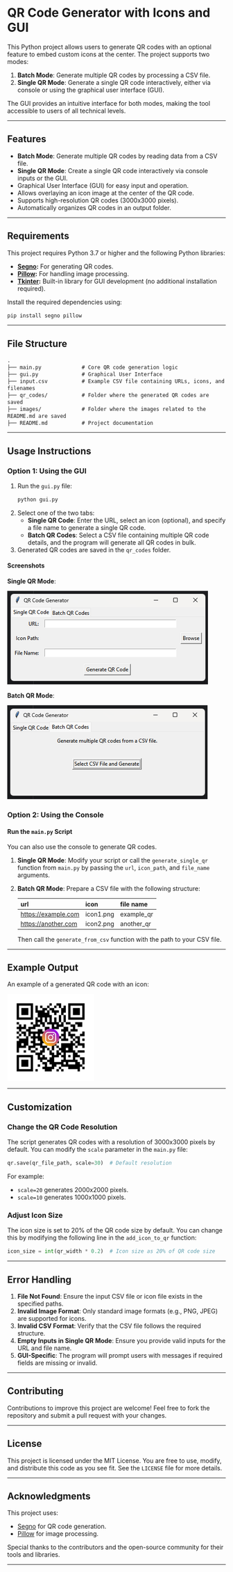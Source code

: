 
# QR Code Generator with Icons and GUI

This Python project allows users to generate QR codes with an optional feature to embed custom icons at the center. The project supports two modes:
1. **Batch Mode**: Generate multiple QR codes by processing a CSV file.
2. **Single QR Mode**: Generate a single QR code interactively, either via console or using the graphical user interface (GUI).

The GUI provides an intuitive interface for both modes, making the tool accessible to users of all technical levels.

---

## Features

- **Batch Mode**: Generate multiple QR codes by reading data from a CSV file.
- **Single QR Mode**: Create a single QR code interactively via console inputs or the GUI.
- Graphical User Interface (GUI) for easy input and operation.
- Allows overlaying an icon image at the center of the QR code.
- Supports high-resolution QR codes (3000x3000 pixels).
- Automatically organizes QR codes in an output folder.

---

## Requirements

This project requires Python 3.7 or higher and the following Python libraries:

- **[Segno](https://pypi.org/project/segno/):** For generating QR codes.
- **[Pillow](https://pillow.readthedocs.io):** For handling image processing.
- **[Tkinter](https://docs.python.org/3/library/tkinter.html):** Built-in library for GUI development (no additional installation required).

Install the required dependencies using:

```bash
pip install segno pillow
```

---

## File Structure

```plaintext
.
├── main.py             # Core QR code generation logic
├── gui.py              # Graphical User Interface
├── input.csv           # Example CSV file containing URLs, icons, and filenames
├── qr_codes/           # Folder where the generated QR codes are saved
├── images/             # Folder where the images related to the README.md are saved
├── README.md           # Project documentation
```

---

## Usage Instructions

### Option 1: Using the GUI

1. Run the `gui.py` file:
   ```bash
   python gui.py
   ```
2. Select one of the two tabs:
   - **Single QR Code**: Enter the URL, select an icon (optional), and specify a file name to generate a single QR code.
   - **Batch QR Codes**: Select a CSV file containing multiple QR code details, and the program will generate all QR codes in bulk.
3. Generated QR codes are saved in the `qr_codes` folder.

#### Screenshots

**Single QR Mode**:

<img src="images/single_qr.png" alt="drawing" width=""/>

**Batch QR Mode**:

<img src="images/bulk_qr.png" alt="drawing" width=""/>

### Option 2: Using the Console

#### Run the `main.py` Script
You can also use the console to generate QR codes.

1. **Single QR Mode**:
   Modify your script or call the `generate_single_qr` function from `main.py` by passing the `url`, `icon_path`, and `file_name` arguments.

2. **Batch QR Mode**:
   Prepare a CSV file with the following structure:

   | url                  | icon          | file name      |
   |----------------------|---------------|----------------|
   | https://example.com  | icon1.png     | example_qr     |
   | https://another.com  | icon2.png     | another_qr     |

   Then call the `generate_from_csv` function with the path to your CSV file.

---

## Example Output

An example of a generated QR code with an icon:

<img src="images/example_qr_code.png" alt="drawing" width="200"/>

---

## Customization

### Change the QR Code Resolution
The script generates QR codes with a resolution of 3000x3000 pixels by default. You can modify the `scale` parameter in the `main.py` file:

```python
qr.save(qr_file_path, scale=30)  # Default resolution
```

For example:
- `scale=20` generates 2000x2000 pixels.
- `scale=10` generates 1000x1000 pixels.

### Adjust Icon Size
The icon size is set to 20% of the QR code size by default. You can change this by modifying the following line in the `add_icon_to_qr` function:

```python
icon_size = int(qr_width * 0.2)  # Icon size as 20% of QR code size
```

---

## Error Handling

1. **File Not Found**: Ensure the input CSV file or icon file exists in the specified paths.
2. **Invalid Image Format**: Only standard image formats (e.g., PNG, JPEG) are supported for icons.
3. **Invalid CSV Format**: Verify that the CSV file follows the required structure.
4. **Empty Inputs in Single QR Mode**: Ensure you provide valid inputs for the URL and file name.
5. **GUI-Specific**: The program will prompt users with messages if required fields are missing or invalid.

---

## Contributing

Contributions to improve this project are welcome! Feel free to fork the repository and submit a pull request with your changes.

---

## License

This project is licensed under the MIT License. You are free to use, modify, and distribute this code as you see fit. See the `LICENSE` file for more details.

---

## Acknowledgments

This project uses:
- [Segno](https://pypi.org/project/segno/) for QR code generation.
- [Pillow](https://pillow.readthedocs.io) for image processing.

Special thanks to the contributors and the open-source community for their tools and libraries.

---
